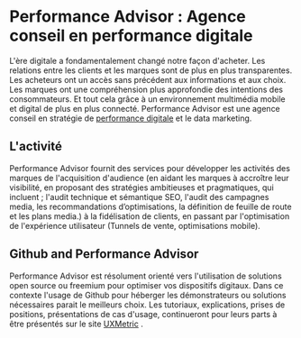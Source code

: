 # Performance Advisor : Agence conseil en performance digitale

L'ère digitale a fondamentalement changé notre façon d'acheter. Les relations entre les clients et les marques sont de plus en plus transparentes. Les acheteurs ont un accès sans précédent aux informations et aux choix. Les marques ont une compréhension plus approfondie des intentions des consommateurs. Et tout cela grâce à un environnement multimédia mobile et digital de plus en plus connecté.
Performance Advisor est une agence conseil en stratégie de [performance digitale](https://www.perfadvisor.com)  et le data marketing.
## L'activité
Performance Advisor fournit des services pour développer les activités des marques de l'acquisition d'audience (en aidant les marques à accroître leur visibilité, en proposant des stratégies ambitieuses et pragmatiques, qui incluent ; l'audit technique et sémantique SEO, l'audit des campagnes media, les recommandations d’optimisations, la définition de feuille de route et les plans media.) à la fidélisation de clients, en passant par l'optimisation de l'expérience utilisateur (Tunnels de vente, optimisations mobile).

## Github and Performance Advisor
Performance Advisor est résolument orienté vers l'utilisation de solutions open source ou freemium  pour optimiser vos dispositifs digitaux. Dans ce contexte l'usage de Github pour héberger les démonstrateurs ou solutions nécessaires parait le meilleurs choix. Les tutoriaux, explications, prises de positions, présentations de cas d'usage, continueront pour leurs parts à être présentés sur le site [UXMetric](https://www.uxmetric.com) .
